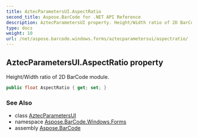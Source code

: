 ```yaml
---
title: AztecParametersUI.AspectRatio
second_title: Aspose.BarCode for .NET API Reference
description: AztecParametersUI property. Height/Width ratio of 2D BarCode module
type: docs
weight: 10
url: /net/aspose.barcode.windows.forms/aztecparametersui/aspectratio/
---
```

## AztecParametersUI.AspectRatio property

Height/Width ratio of 2D BarCode module.

```csharp
public float AspectRatio { get; set; }
```

### See Also

* class [AztecParametersUI](../)
* namespace [Aspose.BarCode.Windows.Forms](../../../aspose.barcode.windows.forms/)
* assembly [Aspose.BarCode](../../../)


